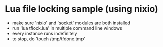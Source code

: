 # Lua file locking sample (using nixio)

- make sure '[nixio](https://luarocks.org/modules/luarocks/nixio/0.3-1)' and '[socket](https://luarocks.org/modules/luarocks/luasocket)' modules are both installed
- run 'lua tflock.lua' in multiple command line windows 
- every instance runs indefinitely
- to stop, do 'touch /tmp/tfdone.tmp'


